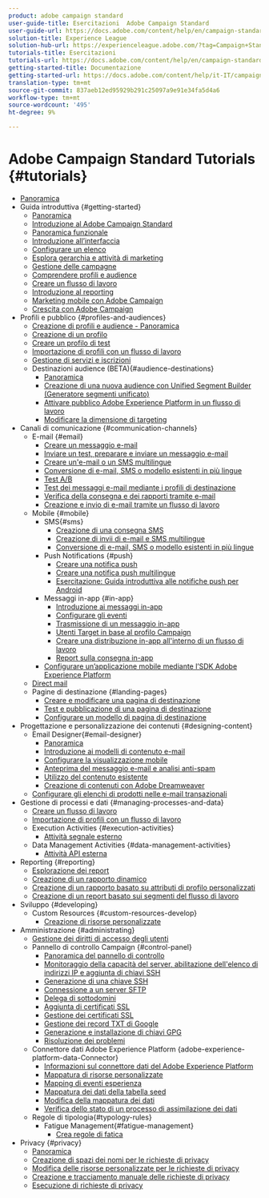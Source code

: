 ```yaml
---
product: adobe campaign standard
user-guide-title: Esercitazioni  Adobe Campaign Standard
user-guide-url: https://docs.adobe.com/content/help/en/campaign-standard-learn/tutorials/overview.html
solution-title: Experience League
solution-hub-url: https://experienceleague.adobe.com/?tag=Campaign+Standard#recommended/solutions/campaign
tutorials-title: Esercitazioni
tutorials-url: https://docs.adobe.com/content/help/en/campaign-standard-learn/tutorials/overview.html
getting-started-title: Documentazione
getting-started-url: https://docs.adobe.com/content/help/it-IT/campaign-standard/using/campaign-standard-home.html
translation-type: tm+mt
source-git-commit: 837aeb12ed95929b291c25097a9e91e34fa5d4a6
workflow-type: tm+mt
source-wordcount: '495'
ht-degree: 9%

---
```



# Adobe Campaign Standard Tutorials {#tutorials}

+ [Panoramica](/help/overview.md)
+ Guida introduttiva {#getting-started}
   + [Panoramica](/help/getting-started/getting-started-overview.md)
   + [Introduzione al Adobe Campaign Standard](/help/getting-started/adobe-campaign-standard-introduction.md)
   + [Panoramica funzionale](/help/getting-started/functional-overview.md)
   + [Introduzione all’interfaccia](/help/getting-started/getting-started-with-the-ui.md)
   + [Configurare un elenco](/help/getting-started/configure-a-list.md)
   + [Esplora gerarchia e attività di marketing](/help/getting-started/explore-hierarchy-and-marketing-activities.md)
   + [Gestione delle campagne](/help/getting-started/managing-campaigns.md)
   + [Comprendere profili e audience](/help/getting-started/understanding-profiles-and-audiences.md)
   + [Creare un flusso di lavoro](/help/managing-processes-and-data/create-workflow.md)
   + [Introduzione al reporting](/help/getting-started/reporting-with-adobe-campaign-introduction.md)
   + [Marketing mobile con  Adobe Campaign](/help/getting-started/mobile-marketing-with-adobe-campaign.md)
   + [Crescita con  Adobe Campaign](/help/getting-started/growing-with-adobe-campaign.md)
+ Profili e pubblico {#profiles-and-audiences}
   + [Creazione di profili e audience - Panoramica](/help/profiles-and-audiences/creating-profiles-and-audiences.md)
   + [Creazione di un profilo](/help/profiles-and-audiences/creating-a-profile.md)
   + [Creare un profilo di test](/help/profiles-and-audiences/test-profiles.md)
   + [Importazione di profili con un flusso di lavoro](/help/managing-processes-and-data/importing-profiles.md)
   + [Gestione di servizi e iscrizioni](/help/managing-processes-and-data/services-and-subscriptions.md)
   + Destinazioni audience (BETA){#audience-destinations}
      + [Panoramica](/help/profiles-and-audiences/audience-destinations/audience-destinations-overview.md)
      + [Creazione di una nuova audience con Unified Segment Builder (Generatore segmenti unificato)](/help/profiles-and-audiences/audience-destinations/creating-audiences-using-segment-builder.md)
      + [Attivare  pubblico Adobe Experience Platform in un flusso di lavoro](/help/profiles-and-audiences/audience-destinations/activating-aep-audiences.md)
      + [Modificare la dimensione di targeting](/help/profiles-and-audiences/audience-destinations/changing-targeting-dimension.md)
+ Canali di comunicazione {#communication-channels}
   + E-mail {#email}
      + [Creare un messaggio e-mail](/help/communication-channels/email/create-email-from-homepage.md)
      + [Inviare un test, preparare e inviare un messaggio e-mail](/help/communication-channels/email/sending-test-preparing-sending-email.md)
      + [Creare un&#39;e-mail o un SMS multilingue](/help/communication-channels/create-multilingual-deliveries.md)
      + [Conversione di e-mail, SMS o modello esistenti in più lingue](/help/communication-channels/covert-into-multilingual-deliveries.md)
      + [Test A/B](/help/communication-channels/email/a-b-testing.md)
      + [Test dei messaggi e-mail mediante i profili di destinazione](/help/communication-channels/email/profile-substitution.md)
      + [Verifica della consegna e dei rapporti tramite e-mail](/help/communication-channels/email/reviewing-personalized-email-delivery-and-reports.md)
      + [Creazione e invio di e-mail tramite un flusso di lavoro](/help/communication-channels/email/create-and-send-emails-via-workflow.md)
   + Mobile {#mobile}
      + SMS{#sms}
         + [Creazione di una consegna SMS](/help/communication-channels/mobile/sms/sms-delivery.md)
         + [Creazione di invii di e-mail e SMS multilingue](/help/communication-channels/create-multilingual-deliveries.md)
         + [Conversione di e-mail, SMS o modello esistenti in più lingue](/help/communication-channels/covert-into-multilingual-deliveries.md)
      + Push Notifications {#push}
         + [Creare una notifica push](/help/communication-channels/mobile/push-notifications/creating-a-push-notification.md)
         + [Creare una notifica push multilingue](/help/communication-channels/mobile/push-notifications/creating-multilingual-push-notifications.md)
         + [Esercitazione: Guida introduttiva alle notifiche push per Android](https://docs.adobe.com/content/help/en/campaign-standard-learn/getting-started-with-push-notifications-android/introduction.html)
      + Messaggi in-app {#in-app}
         + [Introduzione ai messaggi in-app](/help/communication-channels/mobile/in-app/in-app-message-overview.md)
         + [Configurare gli eventi](/help/communication-channels/mobile/in-app/configure-events.md)
         + [Trasmissione di un messaggio in-app](/help/communication-channels/mobile/in-app/broadcast-in-app-message.md)
         + [Utenti Target in base al profilo Campaign](/help/communication-channels/mobile/in-app/target-users-based-on-campaign-profile.md)
         + [Creare una distribuzione in-app all&#39;interno di un flusso di lavoro](/help/communication-channels/mobile/in-app/in-app-activity.md)
         + [Report sulla consegna in-app](/help/communication-channels/mobile/in-app/in-app-reporting.md)
      + [Configurare un’applicazione mobile mediante l’SDK  Adobe Experience Platform](/help/communication-channels/mobile/configure-mobile-apps-using-aep-sdk.md)
   + [Direct mail](/help/communication-channels/direct-mail/directmail.md)
   + Pagine di destinazione {#landing-pages}
      + [Creare e modificare una pagina di destinazione](/help/communication-channels/landing-pages/landing-page-create-and-edit.md)
      + [Test e pubblicazione di una pagina di destinazione](/help/communication-channels/landing-pages/landing-page-test-and-publish.md)
      + [Configurare un modello di pagina di destinazione](/help/communication-channels/landing-pages/landing-page-configure-templates.md)
+ Progettazione e personalizzazione dei contenuti {#designing-content}
   + Email Designer{#email-designer}
      + [Panoramica](/help/designing-content/email-designer/email-designer-overview.md)
      + [Introduzione ai modelli di contenuto e-mail](/help/designing-content/email-designer/email-content-templates.md)
      + [Configurare la visualizzazione mobile](/help/designing-content/email-designer/configure-the-mobile-view.md)
      + [Anteprima del messaggio e-mail e analisi anti-spam](/help/designing-content/email-designer/preview-your-email.md)
      + [Utilizzo del contenuto esistente](/help/designing-content/email-designer/working-with-existing-content.md)
      + [Creazione di contenuti con Adobe Dreamweaver](/help/designing-content/email-designer/dreamweaver-integration.md)
   + [Configurare gli elenchi di prodotti nelle e-mail transazionali](/help/designing-content/product-listings-in-transactional-email.md)
+ Gestione di processi e dati {#managing-processes-and-data}
   + [Creare un flusso di lavoro](/help/managing-processes-and-data/create-workflow.md)
   + [Importazione di profili con un flusso di lavoro](/help/managing-processes-and-data/importing-profiles.md)
   + Execution Activities {#execution-activities}
      + [Attività segnale esterno](/help/managing-processes-and-data/execution-activities/external-signal-activity.md)
   + Data Management Activities {#data-management-activities}
      + [Attività API esterna](/help/managing-processes-and-data/data-management-activities/external-api-activity.md)
+ Reporting {#reporting}
   + [Esplorazione dei report](/help/getting-started/exploring-reports.md)
   + [Creazione di un rapporto dinamico](/help/reporting/creating-a-dynamic-report.md)
   + [Creazione di un rapporto basato su attributi di profilo personalizzati](/help/reporting/custom-profile-attributes-dynamic-reports.md)
   + [Creazione di un report basato sui segmenti del flusso di lavoro](/help/reporting/report-on-workflow-segments.md)
+ Sviluppo {#developing}
   + Custom Resources {#custom-resources-develop}
      + [Creazione di risorse personalizzate](/help/managing-processes-and-data/custom-resources/creating-custom-resources.md)
+ Amministrazione {#administrating}
   + [Gestione dei diritti di accesso degli utenti](/help/administrating/managing-user-access-rights.md)
   + Pannello di controllo Campaign {#control-panel}
      + [Panoramica del pannello di controllo](/help/administrating/control-panel/control-panel-overview.md)
      + [Monitoraggio della capacità del server, abilitazione dell&#39;elenco di indirizzi IP e aggiunta di chiavi SSH](/help/administrating/control-panel/monitoring-server-capacity-allow-listing-adding-ssh-key.md)
      + [Generazione di una chiave SSH](/help/administrating/control-panel/generate-ssh-key.md)
      + [Connessione a un server SFTP](/help/administrating/control-panel/connect-to-sftp-server.md)
      + [Delega di sottodomini](/help/administrating/control-panel/subdomain-delegation.md)
      + [Aggiunta di certificati SSL](/help/administrating/control-panel/adding-ssl-certificates.md)
      + [Gestione dei certificati SSL](/help/administrating/control-panel/managing-ssl-certificates.md)
      + [Gestione dei record TXT di Google](/help/administrating/control-panel/google-txt-record-management.md)
      + [Generazione e installazione di chiavi GPG](/help/administrating/control-panel/generating-and-installing-gpg-keys.md)
      + [Risoluzione dei problemi](/help/administrating/control-panel/trouble-shooting.md)
   + Connettore dati  Adobe Experience Platform {adobe-experience-platform-data-Connector}
      + [Informazioni sul connettore dati del Adobe Experience Platform](/help/administrating/adobe-experience-platform-data-connector/understanding-the-adobe-experience-platform-data-connector.md)
      + [Mappatura di risorse personalizzate](/help/administrating/adobe-experience-platform-data-connector/mapping-custom-resources.md)
      + [Mapping di eventi esperienza](/help/administrating/adobe-experience-platform-data-connector/mapping-experience-events.md)
      + [Mappatura dei dati della tabella seed](/help/administrating/adobe-experience-platform-data-connector/mapping-seed-table-data.md)
      + [Modifica della mappatura dei dati](/help/administrating/adobe-experience-platform-data-connector/modifying-data-mapping.md)
      + [Verifica dello stato di un processo di assimilazione dei dati](/help/administrating/adobe-experience-platform-data-connector/checking-status-of-data-ingestion-jobs.md)
   + Regole di tipologia{#typology-rules}
      + Fatigue Management{#fatigue-management}
         + [Crea regole di fatica](/help/administrating/typology-rules/fatigue-management/create-fatigue-rules.md)
+ Privacy {#privacy}
   + [Panoramica](/help/privacy/privacy-overview.md)
   + [Creazione di spazi dei nomi per le richieste di privacy](/help/privacy/namespaces-for-privacy-requests.md)
   + [Modifica delle risorse personalizzate per le richieste di privacy](/help/privacy/custom-resources-for-privacy-requests.md)
   + [Creazione e tracciamento manuale delle richieste di privacy](/help/privacy/create-and-track-privacy-requests.md)
   + [Esecuzione di richieste di privacy](/help/privacy/execute-privacy-requests.md)
